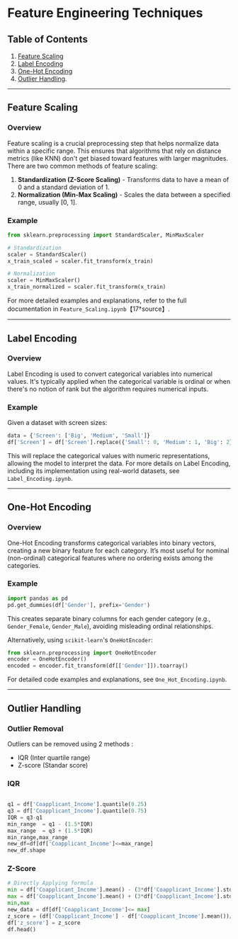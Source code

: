 # Feature Engineering Techniques

## Table of Contents
1. [Feature Scaling](#feature-scaling)
2. [Label Encoding](#label-encoding)
3. [One-Hot Encoding](#one-hot-encoding)
4. [Outlier Handling](#outlier-handling).


---

## Feature Scaling

### Overview
Feature scaling is a crucial preprocessing step that helps normalize data within a specific range. This ensures that algorithms that rely on distance metrics (like KNN) don't get biased toward features with larger magnitudes. There are two common methods of feature scaling:
1. **Standardization (Z-Score Scaling)** - Transforms data to have a mean of 0 and a standard deviation of 1.
2. **Normalization (Min-Max Scaling)** - Scales the data between a specified range, usually [0, 1].

### Example
```python
from sklearn.preprocessing import StandardScaler, MinMaxScaler

# Standardization
scaler = StandardScaler()
x_train_scaled = scaler.fit_transform(x_train)

# Normalization
scaler = MinMaxScaler()
x_train_normalized = scaler.fit_transform(x_train)
```

For more detailed examples and explanations, refer to the full documentation in `Feature_Scaling.ipynb`【17†source】.

---

## Label Encoding

### Overview
Label Encoding is used to convert categorical variables into numerical values. It's typically applied when the categorical variable is ordinal or when there's no notion of rank but the algorithm requires numerical inputs.

### Example
Given a dataset with screen sizes:
```python
data = {'Screen': ['Big', 'Medium', 'Small']}
df['Screen'] = df['Screen'].replace({'Small': 0, 'Medium': 1, 'Big': 2})
```

This will replace the categorical values with numeric representations, allowing the model to interpret the data. For more details on Label Encoding, including its implementation using real-world datasets, see `Label_Encoding.ipynb`.

---

## One-Hot Encoding

### Overview
One-Hot Encoding transforms categorical variables into binary vectors, creating a new binary feature for each category. It’s most useful for nominal (non-ordinal) categorical features where no ordering exists among the categories.

### Example
```python
import pandas as pd
pd.get_dummies(df['Gender'], prefix='Gender')
```
This creates separate binary columns for each gender category (e.g., `Gender_Female`, `Gender_Male`), avoiding misleading ordinal relationships.

Alternatively, using `scikit-learn`'s `OneHotEncoder`:
```python
from sklearn.preprocessing import OneHotEncoder
encoder = OneHotEncoder()
encoded = encoder.fit_transform(df[['Gender']]).toarray()
```

For detailed code examples and explanations, see `One_Hot_Encoding.ipynb`.

---

## Outlier Handling 
### Outlier Removal 
 Outliers can be removed using 2 methods :
- IQR (Inter quartile range)
- Z-score (Standar score)

### IQR 
```python

q1 = df['Coapplicant_Income'].quantile(0.25)
q3 = df['Coapplicant_Income'].quantile(0.75)
IQR = q3-q1
min_range  = q1 - (1.5*IQR)
max_range  = q3 + (1.5*IQR)
min_range,max_range
new_df=df[df['Coapplicant_Income']<=max_range]
new_df.shape
```

### Z-Score
```python
# Directly Applying formula
min = df['Coapplicant_Income'].mean() - (3*df['Coapplicant_Income'].std())
max = df['Coapplicant_Income'].mean() + (3*df['Coapplicant_Income'].std())
min,max
new_data = df[df['Coapplicant_Income']<= max]
z_score = (df['Coapplicant_Income'] - df['Coapplicant_Income'].mean())/(df['Coapplicant_Income'].std())
df['z_score'] = z_score
df.head()
```

